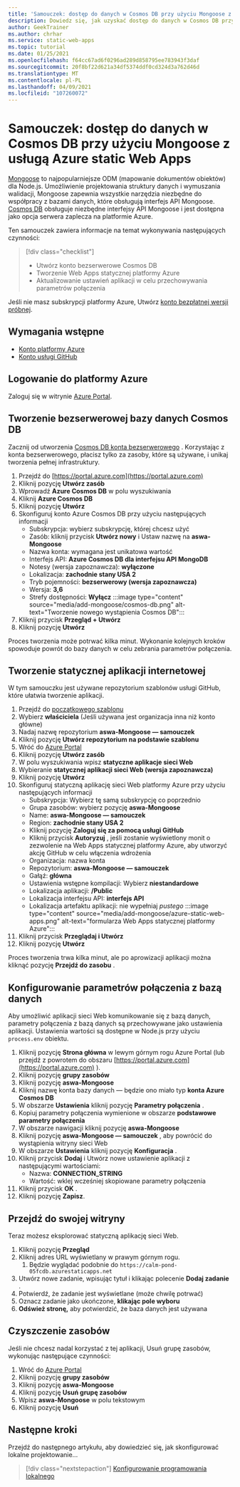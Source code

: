```yaml
---
title: 'Samouczek: dostęp do danych w Cosmos DB przy użyciu Mongoose z usługą Azure static Web Apps'
description: Dowiedz się, jak uzyskać dostęp do danych w Cosmos DB przy użyciu Mongoose z funkcji interfejsu API Web Apps static platformy Azure.
author: GeekTrainer
ms.author: chrhar
ms.service: static-web-apps
ms.topic: tutorial
ms.date: 01/25/2021
ms.openlocfilehash: f64cc67ad6f0296ad289d858795ee783943f3daf
ms.sourcegitcommit: 20f8bf22d621a34df5374ddf0cd324d3a762d46d
ms.translationtype: MT
ms.contentlocale: pl-PL
ms.lasthandoff: 04/09/2021
ms.locfileid: "107260072"
---
```

# <a name="tutorial-access-data-in-cosmos-db-using-mongoose-with-azure-static-web-apps"></a>Samouczek: dostęp do danych w Cosmos DB przy użyciu Mongoose z usługą Azure static Web Apps

[Mongoose](https://mongoosejs.com/) to najpopularniejsze ODM (mapowanie dokumentów obiektów) dla Node.js. Umożliwienie projektowania struktury danych i wymuszania walidacji, Mongoose zapewnia wszystkie narzędzia niezbędne do współpracy z bazami danych, które obsługują interfejs API Mongoose. [Cosmos DB](../cosmos-db/mongodb-introduction.md) obsługuje niezbędne interfejsy API Mongoose i jest dostępna jako opcja serwera zaplecza na platformie Azure.

Ten samouczek zawiera informacje na temat wykonywania następujących czynności:

> [!div class="checklist"]
> - Utwórz konto bezserwerowe Cosmos DB
> - Tworzenie Web Apps statycznej platformy Azure
> - Aktualizowanie ustawień aplikacji w celu przechowywania parametrów połączenia

Jeśli nie masz subskrypcji platformy Azure, Utwórz [konto bezpłatnej wersji próbnej](https://azure.microsoft.com/free/).

## <a name="prerequisites"></a>Wymagania wstępne

- [Konto platformy Azure](https://azure.microsoft.com/free/)
- [Konto usługi GitHub](https://github.com/join)

## <a name="sign-in-to-azure"></a>Logowanie do platformy Azure

Zaloguj się w witrynie [Azure Portal](https://portal.azure.com).

## <a name="create-a-cosmos-db-serverless-database"></a>Tworzenie bezserwerowej bazy danych Cosmos DB

Zacznij od utworzenia [Cosmos DB konta bezserwerowego](https://docs.microsoft.com/azure/cosmos-db/serverless) . Korzystając z konta bezserwerowego, płacisz tylko za zasoby, które są używane, i unikaj tworzenia pełnej infrastruktury.

1. Przejdź do [https://portal.azure.com](https://portal.azure.com)
2. Kliknij pozycję **Utwórz zasób**
3. Wprowadź **Azure Cosmos DB** w polu wyszukiwania
4. Kliknij **Azure Cosmos DB**
5. Kliknij pozycję **Utwórz**
6. Skonfiguruj konto Azure Cosmos DB przy użyciu następujących informacji
    - Subskrypcja: wybierz subskrypcję, której chcesz użyć
    - Zasób: kliknij przycisk **Utwórz nowy** i Ustaw nazwę na **aswa-Mongoose**
    - Nazwa konta: wymagana jest unikatowa wartość
    - Interfejs API: **Azure Cosmos DB dla interfejsu API MongoDB**
    - Notesy (wersja zapoznawcza): **wyłączone**
    - Lokalizacja: **zachodnie stany USA 2**
    - Tryb pojemności: **bezserwerowy (wersja zapoznawcza)**
    - Wersja: **3,6**
    - Strefy dostępności: **Wyłącz** 
 :::image type="content" source="media/add-mongoose/cosmos-db.png" alt-text="Tworzenie nowego wystąpienia Cosmos DB":::
7. Kliknij przycisk **Przegląd + Utwórz**
8. Kliknij pozycję **Utwórz**

Proces tworzenia może potrwać kilka minut. Wykonanie kolejnych kroków spowoduje powrót do bazy danych w celu zebrania parametrów połączenia.

## <a name="create-a-static-web-app"></a>Tworzenie statycznej aplikacji internetowej

W tym samouczku jest używane repozytorium szablonów usługi GitHub, które ułatwia tworzenie aplikacji.

1. Przejdź do [początkowego szablonu](https://github.com/login?return_to=/staticwebdev/mongoose-starter/generate)
2. Wybierz **właściciela** (Jeśli używana jest organizacja inna niż konto główne)
3. Nadaj nazwę repozytorium **aswa-Mongoose — samouczek**
4. Kliknij pozycję **Utwórz repozytorium na podstawie szablonu**
5. Wróć do [Azure Portal](https://portal.azure.com)
6. Kliknij pozycję **Utwórz zasób**
7. W polu wyszukiwania wpisz **statyczne aplikacje sieci Web**
8. Wybieranie **statycznej aplikacji sieci Web (wersja zapoznawcza)**
9. Kliknij pozycję **Utwórz**
10. Skonfiguruj statyczną aplikację sieci Web platformy Azure przy użyciu następujących informacji
    - Subskrypcja: Wybierz tę samą subskrypcję co poprzednio
    - Grupa zasobów: wybierz pozycję **aswa-Mongoose**
    - Name: **aswa-Mongoose — samouczek**
    - Region: **zachodnie stany USA 2**
    - Kliknij pozycję **Zaloguj się za pomocą usługi GitHub**
    - Kliknij przycisk **Autoryzuj** , jeśli zostanie wyświetlony monit o zezwolenie na Web Apps statycznej platformy Azure, aby utworzyć akcję GitHub w celu włączenia wdrożenia
    - Organizacja: nazwa konta
    - Repozytorium: **aswa-Mongoose — samouczek**
    - Gałąź: **główna**
    - Ustawienia wstępne kompilacji: Wybierz **niestandardowe**
    - Lokalizacja aplikacji: **/Public**
    - Lokalizacja interfejsu API: **interfejs API**
    - Lokalizacja artefaktu aplikacji: nie wypełniaj *pustego* 
     :::image type="content" source="media/add-mongoose/azure-static-web-apps.png" alt-text="formularza Web Apps statycznej platformy Azure":::
11. Kliknij przycisk **Przeglądaj i Utwórz**
12. Kliknij pozycję **Utwórz**

Proces tworzenia trwa kilka minut, ale po aprowizacji aplikacji można kliknąć pozycję **Przejdź do zasobu** .

## <a name="configure-database-connection-string"></a>Konfigurowanie parametrów połączenia z bazą danych

Aby umożliwić aplikacji sieci Web komunikowanie się z bazą danych, parametry połączenia z bazą danych są przechowywane jako ustawienia aplikacji. Ustawienia wartości są dostępne w Node.js przy użyciu `process.env` obiektu.

1. Kliknij pozycję **Strona główna** w lewym górnym rogu Azure Portal (lub przejdź z powrotem do obszaru [https://portal.azure.com](https://portal.azure.com) ).
2. Kliknij pozycję **grupy zasobów**
3. Kliknij pozycję **aswa-Mongoose**
4. Kliknij nazwę konta bazy danych — będzie ono miało typ **konta Azure Cosmos DB**
5. W obszarze **Ustawienia** kliknij pozycję **Parametry połączenia** .
6. Kopiuj parametry połączenia wymienione w obszarze **podstawowe parametry połączenia**
7. W obszarze nawigacji kliknij pozycję **aswa-Mongoose**
8. Kliknij pozycję **aswa-Mongoose — samouczek** , aby powrócić do wystąpienia witryny sieci Web
9. W obszarze **Ustawienia** kliknij pozycję **Konfiguracja** .
10. Kliknij przycisk **Dodaj** i Utwórz nowe ustawienie aplikacji z następującymi wartościami:
    - Nazwa: **CONNECTION_STRING**
    - Wartość: wklej wcześniej skopiowane parametry połączenia
11. Kliknij przycisk **OK** .
12. Kliknij pozycję **Zapisz**.

## <a name="navigate-to-your-site"></a>Przejdź do swojej witryny

Teraz możesz eksplorować statyczną aplikację sieci Web.

1. Kliknij pozycję **Przegląd**
1. Kliknij adres URL wyświetlany w prawym górnym rogu.
    1. Będzie wyglądać podobnie do `https://calm-pond-05fcdb.azurestaticapps.net`
1. Utwórz nowe zadanie, wpisując tytuł i klikając polecenie **Dodaj zadanie** .
1. Potwierdź, że zadanie jest wyświetlane (może chwilę potrwać)
1. Oznacz zadanie jako ukończone, **klikając pole wyboru**
1. **Odśwież stronę,** aby potwierdzić, że baza danych jest używana

## <a name="clean-up-resources"></a>Czyszczenie zasobów

Jeśli nie chcesz nadal korzystać z tej aplikacji, Usuń grupę zasobów, wykonując następujące czynności:

1. Wróć do [Azure Portal](https://portal.azure.com)
2. Kliknij pozycję **grupy zasobów**
3. Kliknij pozycję **aswa-Mongoose**
4. Kliknij pozycję **Usuń grupę zasobów**
5. Wpisz **aswa-Mongoose** w polu tekstowym
6. Kliknij pozycję **Usuń**

## <a name="next-steps"></a>Następne kroki

Przejdź do następnego artykułu, aby dowiedzieć się, jak skonfigurować lokalne projektowanie...
> [!div class="nextstepaction"]
> [Konfigurowanie programowania lokalnego](./local-development.md)
 
